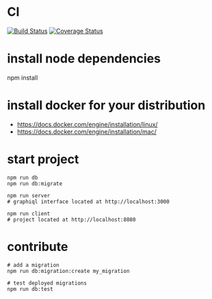 # CI

[![Build Status](https://travis-ci.org/prevostc/givemetime.svg?branch=master)](https://travis-ci.org/prevostc/givemetime)
[![Coverage Status](https://coveralls.io/repos/github/prevostc/givemetime/badge.svg?branch=master)](https://coveralls.io/github/prevostc/givemetime?branch=master)

# install node dependencies

npm install

# install docker for your distribution

- https://docs.docker.com/engine/installation/linux/
- https://docs.docker.com/engine/installation/mac/

# start project

    npm run db
    npm run db:migrate

    npm run server
    # graphiql interface located at http://localhost:3000

    npm run client
    # project located at http://localhost:8080

# contribute
    
    # add a migration
    npm run db:migration:create my_migration
    
    # test deployed migrations
    npm run db:test
 
    